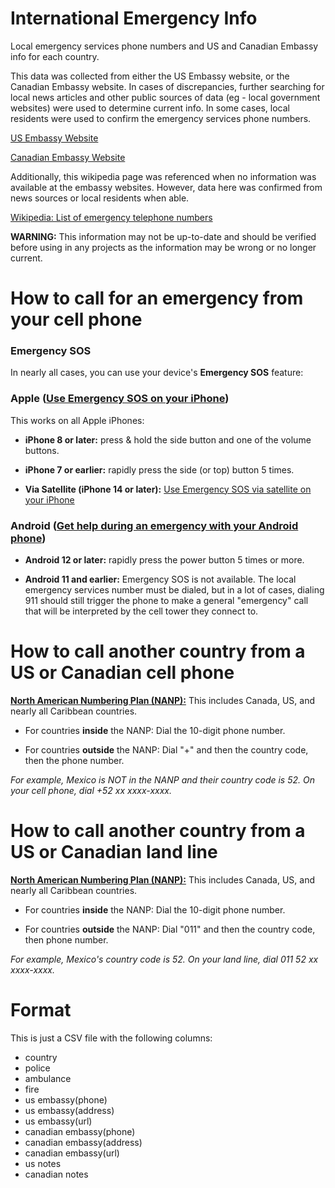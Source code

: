 # International Emergency Info

Local emergency services phone numbers and US and Canadian Embassy info for each country.

This data was collected from either the US Embassy website, or the Canadian Embassy website. In cases of discrepancies, further searching for local news articles and other public sources of data (eg - local government websites) were used to determine current info. In some cases, local residents were used to confirm the emergency services phone numbers.

[US Embassy Website](https://www.usembassy.gov/)

[Canadian Embassy Website](https://www.international.gc.ca/)

Additionally, this wikipedia page was referenced when no information was available at the embassy websites. However, data here was confirmed from news sources or local residents when able.

[Wikipedia: List of emergency telephone numbers](https://en.wikipedia.org/wiki/List_of_emergency_telephone_numbers#See_also)

**WARNING:** This information may not be up-to-date and should be verified before using in any projects as the information may be wrong or no longer current.

# How to call for an emergency from your cell phone

### Emergency SOS

In nearly all cases, you can use your device's **Emergency SOS** feature:

### Apple ([Use Emergency SOS on your iPhone](https://support.apple.com/en-us/HT208076))

This works on all Apple iPhones:

- **iPhone 8 or later:** press & hold the side button and one of the volume buttons.

- **iPhone 7 or earlier:** rapidly press the side (or top) button 5 times.

- **Via Satellite (iPhone 14 or later):** [Use Emergency SOS via satellite on your iPhone](https://support.apple.com/en-us/HT213426)

### Android ([Get help during an emergency with your Android phone](https://support.apple.com/en-us/HT208076](https://support.google.com/android/answer/9319337)))

- **Android 12 or later:** rapidly press the power button 5 times or more.

- **Android 11 and earlier:** Emergency SOS is not available. The local emergency services number must be dialed, but in a lot of cases, dialing 911 should still trigger the phone to make a general "emergency" call that will be interpreted by the cell tower they connect to.

# How to call another country from a US or Canadian cell phone

[**North American Numbering Plan (NANP):**](https://en.wikipedia.org/wiki/North_American_Numbering_Plan) This includes Canada, US, and nearly all Caribbean countries.

- For countries **inside** the NANP: Dial the 10-digit phone number.

- For countries **outside** the NANP: Dial "+" and then the country code, then the phone number.

<em>For example, Mexico is NOT in the NANP and their country code is 52. On your cell phone, dial +52 xx xxxx-xxxx.</em>

# How to call another country from a US or Canadian land line

[**North American Numbering Plan (NANP):**](https://en.wikipedia.org/wiki/North_American_Numbering_Plan) This includes Canada, US, and nearly all Caribbean countries.

- For countries **inside** the NANP: Dial the 10-digit phone number.

- For countries **outside** the NANP: Dial "011" and then the country code, then phone number.

<em>For example, Mexico's country code is 52. On your land line, dial 011 52 xx xxxx-xxxx.</em>

# Format

This is just a CSV file with the following columns:

- country
- police
- ambulance
- fire
- us embassy(phone)
- us embassy(address)
- us embassy(url)
- canadian embassy(phone)
- canadian embassy(address)
- canadian embassy(url)
- us notes
- canadian notes
